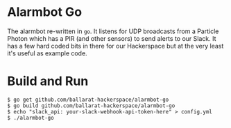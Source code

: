 # Alarmbot Go

The alarmbot re-written in `go`. It listens for UDP broadcasts from a Particle
Photon which has a PIR (and other sensors) to send alerts to our Slack. It
has a few hard coded bits in there for our Hackerspace but at the very least
it's useful as example code.

# Build and Run

```
$ go get github.com/ballarat-hackerspace/alarmbot-go
$ go build github.com/ballarat-hackerspace/alarmbot-go
$ echo "slack_api: your-slack-webhook-api-token-here" > config.yml
$ ./alarmbot-go
```
